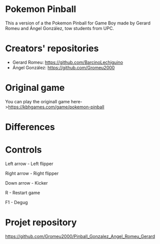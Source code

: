 ﻿# Pokemon Pinball

This a version of a the Pokemon Pinball for Game Boy made by Gerard Romeu and Ángel González, tow students from UPC.

# Creators' repositories 

- Gerard Romeu: https://github.com/BarcinoLechiguino
- Ángel González: https://github.com/Gromeu2000

# Original game

You can play the originall game here->https://kbhgames.com/game/pokemon-pinball

# Differences



# Controls 

Left arrow - Left flipper

Right arrow - Right flipper

Down arrow - Kicker

R - Restart game

F1 - Degug

# Projet repository

https://github.com/Gromeu2000/Pinball_Gonzalez_Angel_Romeu_Gerard